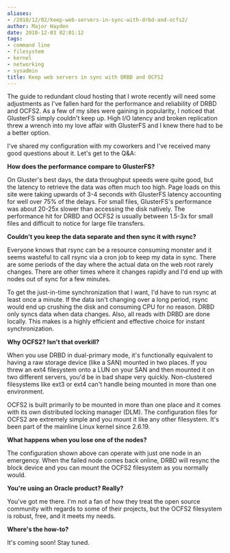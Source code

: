 ```yaml
---
aliases:
- /2010/12/02/keep-web-servers-in-sync-with-drbd-and-ocfs2/
author: Major Hayden
date: 2010-12-03 02:01:12
tags:
- command line
- filesystem
- kernel
- networking
- sysadmin
title: Keep web servers in sync with DRBD and OCFS2
---
```


The guide to redundant cloud hosting that I wrote recently will need some adjustments as I've fallen hard for the performance and reliability of DRBD and OCFS2. As a few of my sites were gaining in popularity, I noticed that GlusterFS simply couldn't keep up. High I/O latency and broken replication threw a wrench into my love affair with GlusterFS and I knew there had to be a better option.

I've shared my configuration with my coworkers and I've received many good questions about it. Let's get to the Q&A:

**How does the performance compare to GlusterFS?**

On Gluster's best days, the data throughput speeds were quite good, but the latency to retrieve the data was often much too high. Page loads on this site were taking upwards of 3-4 seconds with GlusterFS latency accounting for well over 75% of the delays. For small files, GlusterFS's performance was about 20-25x slower than accessing the disk natively. The performance hit for DRBD and OCFS2 is usually between 1.5-3x for small files and difficult to notice for large file transfers.

**Couldn't you keep the data separate and then sync it with rsync?**

Everyone knows that rsync can be a resource consuming monster and it seems wasteful to call rsync via a cron job to keep my data in sync. There are some periods of the day where the actual data on the web root rarely changes. There are other times where it changes rapidly and I'd end up with nodes out of sync for a few minutes.

To get the just-in-time synchronization that I want, I'd have to run rsync at least once a minute. If the data isn't changing over a long period, rsync would end up crushing the disk and consuming CPU for no reason. DRBD only syncs data when data changes. Also, all reads with DRBD are done locally. This makes is a highly efficient and effective choice for instant synchronization.

**Why OCFS2? Isn't that overkill?**

When you use DRBD in dual-primary mode, it's functionally equivalent to having a raw storage device (like a SAN) mounted in two places. If you threw an ext4 filesystem onto a LUN on your SAN and then mounted it on two different servers, you'd be in bad shape very quickly. Non-clustered filesystems like ext3 or ext4 can't handle being mounted in more than one environment.

OCFS2 is built primarily to be mounted in more than one place and it comes with its own distributed locking manager (DLM). The configuration files for OCFS2 are extremely simple and you mount it like any other filesystem. It's been part of the mainline Linux kernel since 2.6.19.

**What happens when you lose one of the nodes?**

The configuration shown above can operate with just one node in an emergency. When the failed node comes back online, DRBD will resync the block device and you can mount the OCFS2 filesystem as you normally would.

**You're using an Oracle product? Really?**

You've got me there. I'm not a fan of how they treat the open source community with regards to some of their projects, but the OCFS2 filesystem is robust, free, and it meets my needs.

**Where's the how-to?**

It's coming soon! Stay tuned.

